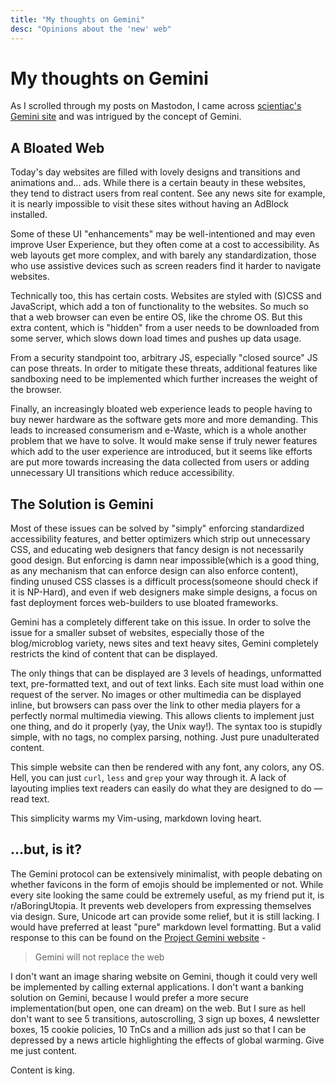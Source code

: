 ```yaml
---
title: "My thoughts on Gemini"
desc: "Opinions about the 'new' web"
---
```


# My thoughts on Gemini

As I scrolled through my posts on Mastodon, I came across [scientiac's](https://tilde.team/~scientiac/) [Gemini site](gemini://gemini.ctrl-c.club/~scientiac/) and was intrigued by the concept of Gemini.

## A Bloated Web

Today's day websites are filled with lovely designs and transitions and animations and... ads. While there is a certain beauty in these websites, they tend to distract users from real content. See any news site for example, it is nearly impossible to visit these sites without having an AdBlock installed.

Some of these UI "enhancements" may be well-intentioned and may even improve User Experience, but they often come at a cost to accessibility. As web layouts get more complex, and with barely any standardization, those who use assistive devices such as screen readers find it harder to navigate websites.

Technically too, this has certain costs. Websites are styled with (S)CSS and JavaScript, which add a ton of functionality to the websites. So much so that a web browser can even be entire OS, like the chrome OS. But this extra content, which is "hidden" from a user needs to be downloaded from some server, which slows down load times and pushes up data usage.

From a security standpoint too, arbitrary JS, especially "closed source" JS can pose threats. In order to mitigate these threats, additional features like sandboxing need to be implemented which further increases the weight of the browser.

Finally, an increasingly bloated web experience leads to people having to buy newer hardware as the software gets more and more demanding. This leads to increased consumerism and e-Waste, which is a whole another problem that we have to solve. It would make sense if truly newer features which add to the user experience are introduced, but it seems like efforts are put more towards increasing the data collected from users or adding unnecessary UI transitions which reduce accessibility.

## The Solution is Gemini

Most of these issues can be solved by "simply" enforcing standardized accessibility features, and better optimizers which strip out unnecessary CSS, and educating web designers that fancy design is not necessarily good design. But enforcing is damn near impossible(which is a good thing, as any mechanism that can enforce design can also enforce content), finding unused CSS classes is a difficult process(someone should check if it is NP-Hard), and even if web designers make simple designs, a focus on fast deployment forces web-builders to use bloated frameworks.

Gemini has a completely different take on this issue. In order to solve the issue for a smaller subset of websites, especially those of the blog/microblog variety, news sites and text heavy sites, Gemini completely restricts the kind of content that can be displayed.

The only things that can be displayed are 3 levels of headings, unformatted text, pre-formatted text, and out of text links. Each site must load within one request of the server. No images or other multimedia can be displayed inline, but browsers can pass over the link to other media players for a perfectly normal multimedia viewing. This allows clients to implement just one thing, and do it properly (yay, the Unix way!). The syntax too is stupidly simple, with no tags, no complex parsing, nothing. Just pure unadulterated content.

This simple website can then be rendered with any font, any colors, any OS. Hell, you can just `curl`, `less` and `grep` your way through it. A lack of layouting implies text readers can easily do what they are designed to do — read text.

This simplicity warms my Vim-using, markdown loving heart.

## ...but, is it?

The Gemini protocol can be extensively minimalist, with people debating on whether favicons in the form of emojis should be implemented or not. While every site looking the same could be extremely useful, as my friend put it, is r/aBoringUtopia. It prevents web developers from expressing themselves via design. Sure, Unicode art can provide some relief, but it is still lacking. I would have preferred at least "pure" markdown level formatting. But a valid response to this can be found on the [Project Gemini website](https://gemini.circumlunar.space/) -
> Gemini will not replace the web

I don't want an image sharing website on Gemini, though it could very well be implemented by calling external applications. I don't want a banking solution on Gemini, because I would prefer a more secure implementation(but open, one can dream) on the web. But I sure as hell don't want to see 5 transitions, autoscrolling, 3 sign up boxes, 4 newsletter boxes, 15 cookie policies, 10 TnCs and a million ads just so that I can be depressed by a news article highlighting the effects of global warming. Give me just content. 

Content is king.

